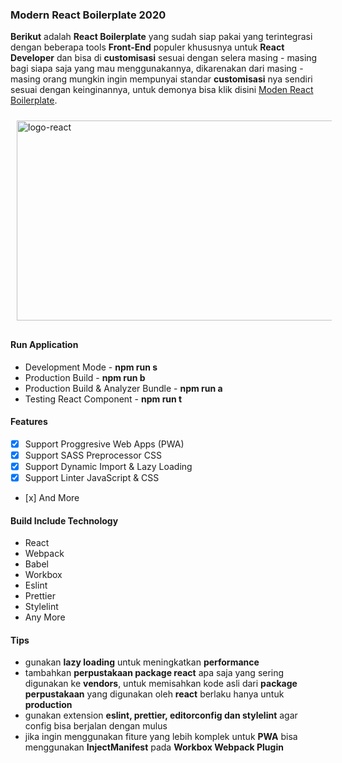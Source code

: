 ### Modern React Boilerplate 2020

**Berikut** adalah **React Boilerplate** yang sudah siap pakai yang terintegrasi dengan beberapa tools **Front-End** populer khususnya untuk **React Developer** dan bisa di **customisasi** sesuai dengan selera masing - masing bagi siapa saja  yang mau menggunakannya, dikarenakan dari masing - masing orang mungkin ingin mempunyai standar **customisasi** nya sendiri sesuai dengan keinginannya, untuk demonya bisa klik disini [Moden React Boilerplate](https://bit.ly/306feZy).

<img src="https://i.imgur.com/pQYU9Fe.png" width="512" height="320" alt="logo-react" style="position:relative; margin: auto; padding:10px">

#### Run Application

+ Development Mode - **npm run s**
+ Production Build - **npm run b**
+ Production Build & Analyzer Bundle - **npm run a**
+ Testing React Component - **npm run t**

#### Features
+	[x] Support Proggresive Web Apps (PWA)
+	[x] Support SASS Preprocessor CSS
+	[x] Support Dynamic Import & Lazy Loading
+	[x] Support Linter JavaScript & CSS
+	 [x] And More

#### Build Include Technology

+ React
+ Webpack
+ Babel
+ Workbox
+ Eslint
+ Prettier
+ Stylelint
+ Any More

#### Tips

+ gunakan **lazy loading** untuk meningkatkan **performance**
+ tambahkan **perpustakaan package react** apa saja yang sering digunakan ke **vendors**, untuk memisahkan kode asli dari **package perpustakaan** yang digunakan oleh **react** berlaku hanya untuk **production**
+ gunakan extension **eslint, prettier, editorconfig dan stylelint** agar config bisa berjalan dengan mulus
+ jika ingin menggunakan fiture yang lebih komplek untuk **PWA** bisa menggunakan  **InjectManifest** pada **Workbox Webpack Plugin**

